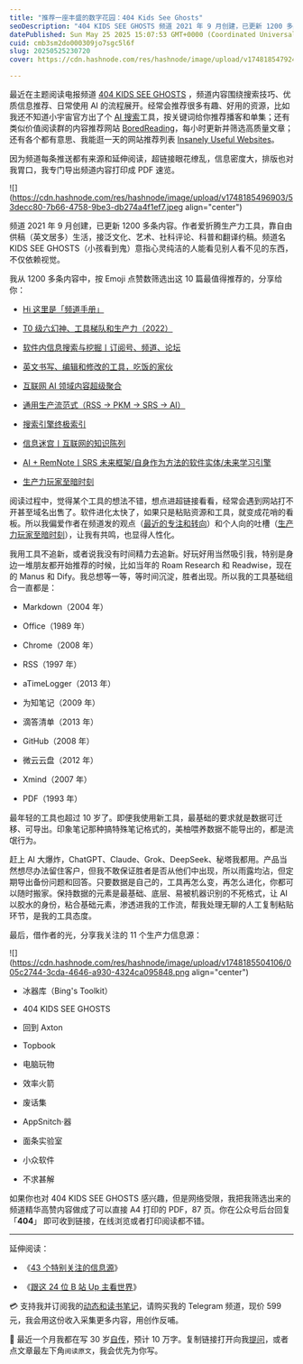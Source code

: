 ```yaml
---
title: "推荐一座丰盛的数字花园：404 Kids See Ghosts"
seoDescription: "404 KIDS SEE GHOSTS 频道 2021 年 9 月创建，已更新 1200 多条内容。作者爱折腾生产力工具，靠自由供稿（英文居多）生活，接泛文化、艺术、社科评论、科普和翻译约稿。"
datePublished: Sun May 25 2025 15:07:53 GMT+0000 (Coordinated Universal Time)
cuid: cmb3sm2do000309jo7sgc5l6f
slug: 20250525230720
cover: https://cdn.hashnode.com/res/hashnode/image/upload/v1748185479243/a63ef7e5-f50a-41f0-8bce-7b5a43ad7000.jpeg

---
```


最近在主题阅读电报频道 [404 KIDS SEE GHOSTS](https://t.me/isaiahsystem) ，频道内容围绕搜索技巧、优质信息推荐、日常使用 AI 的流程展开。经常会推荐很多有趣、好用的资源，比如我还不知道小宇宙官方出了个 [AI 搜索](https://ask.xiaoyuzhoufm.com/)工具，按关键词给你推荐播客和单集；还有类似价值阅读群的内容推荐网站 [BoredReading](https://boredreading.com/articles/all/popular/)，每小时更新并筛选高质量文章；还有各个都有意思、我能逛一天的网站推荐列表 [Insanely Useful Websites](https://insanelyusefulwebsites.com/)。

因为频道每条推送都有来源和延伸阅读，超链接眼花缭乱，信息密度大，排版也对我胃口，我专门导出频道内容打印成 PDF 速览。

![](https://cdn.hashnode.com/res/hashnode/image/upload/v1748185496903/53decc80-7b66-4758-9be3-db274a4f1ef7.jpeg align="center")

频道 2021 年 9 月创建，已更新 1200 多条内容。作者爱折腾生产力工具，靠自由供稿（英文居多）生活，接泛文化、艺术、社科评论、科普和翻译约稿。频道名 KIDS SEE GHOSTS（小孩看到鬼）意指心灵纯洁的人能看见别人看不见的东西，不仅依赖视觉。

我从 1200 多条内容中，按 Emoji 点赞数筛选出这 10 篇最值得推荐的，分享给你：

* [Hi 这里是「频道手册」](https://t.me/isaiahsystem/21)
    
* [T0 级六幻神、工具梯队和生产力（2022）](https://t.me/isaiahsystem/667)
    
* [软件内信息搜索与挖掘丨订阅号、频道、论坛](https://t.me/isaiahsystem/726)
    
* [英文书写、编辑和修改的工具，吃饭的家伙](https://t.me/isaiahsystem/512)
    
* [互联网 AI 领域内容超级聚合](https://t.me/isaiahsystem/858)
    
* [通用生产流范式（RSS -&gt; PKM -&gt; SRS -&gt; AI）](https://t.me/isaiahsystem/756)
    
* [搜索引擎终极索引](https://t.me/isaiahsystem/771)
    
* [信息迷宫丨互联网的知识陈列](https://t.me/isaiahsystem/979)
    
* [AI + RemNote丨SRS 未来框架/自身作为方法的软件实体/未来学习引擎](https://t.me/isaiahsystem/1072)
    
* [生产力玩家至暗时刻](https://t.me/isaiahsystem/990)
    

阅读过程中，觉得某个工具的想法不错，想点进超链接看看，经常会遇到网站打不开甚至域名出售了。软件进化太快了，如果只是粘贴资源和工具，就变成花哨的看板。所以我偏爱作者在频道发的观点（[最近的专注和转向](https://t.me/isaiahsystem/1136)）和个人向的吐槽（[生产力玩家至暗时刻](https://t.me/isaiahsystem/990)），让我有共鸣，也显得人性化。

我用工具不追新，或者说我没有时间精力去追新。好玩好用当然吸引我，特别是身边一堆朋友都开始推荐的时候，比如当年的 Roam Research 和 Readwise，现在的 Manus 和 Dify。我总想等一等，等时间沉淀，胜者出现。所以我的工具基础组合一直都是：

* Markdown（2004 年）
    
* Office（1989 年）
    
* Chrome（2008 年）
    
* RSS（1997 年）
    
* aTimeLogger（2013 年）
    
* 为知笔记（2009 年）
    
* 滴答清单（2013 年）
    
* GitHub（2008 年）
    
* 微云云盘（2012 年）
    
* Xmind（2007 年）
    
* PDF（1993 年）
    

最年轻的工具也超过 10 岁了。即便我使用新工具，最基础的要求就是数据可迁移、可导出。印象笔记那种搞特殊笔记格式的，美柚喂养数据不能导出的，都是流氓行为。

赶上 AI 大爆炸，ChatGPT、Claude、Grok、DeepSeek、秘塔我都用。产品当然想尽办法留住客户，但我不敢保证胜者是否从他们中出现，所以雨露均沾，但定期导出备份问题和回答。只要数据是自己的，工具再怎么变，再怎么进化，你都可以随时搬家。保持数据的元素是最基础、底层、易被机器识别的不死格式，让 AI 以胶水的身份，粘合基础元素，渗透进我的工作流，帮我处理无聊的人工复制粘贴环节，是我的工具态度。

最后，借作者的光，分享我关注的 11 个生产力信息源：

![](https://cdn.hashnode.com/res/hashnode/image/upload/v1748185504106/005c2744-3cda-4646-a930-4324ca095848.png align="center")

* 冰器库（Bing's Toolkit）
    
* 404 KIDS SEE GHOSTS
    
* 回到 Axton
    
* Topbook
    
* 电脑玩物
    
* 效率火箭
    
* 废话集
    
* AppSnitch·器
    
* 面条实验室
    
* 小众软件
    
* 不求甚解
    

如果你也对 404 KIDS SEE GHOSTS 感兴趣，但是网络受限，我把我筛选出来的频道精华高赞内容做成了可以直接 A4 打印的 PDF，87 页。你在公众号后台回复「**404**」 即可收到链接，在线浏览或者打印阅读都不错。

---

延伸阅读：

* 《[43 个特别关注的信息源](https://mp.weixin.qq.com/s/mRPZZ3_cJI8E52KZlsZxOg)》
    
* 《[跟这 24 位 B 站 Up 主看世界](https://mp.weixin.qq.com/s/e4bJnU317aSrF9oAD7G8bg)》
    

💳 支持我并订阅我的[动态和读书笔记](https://mp.weixin.qq.com/s/u9sg3KBe9k3L3oOUZcRd5w)，请购买我的 Telegram 频道，现价 599 元，我会用这份收入采集更多内容，用创作反哺。

📖 最近一个月我都在写 30 岁[自传](https://mp.weixin.qq.com/s?__biz=MzI3MzU5MDA1OQ==&mid=2247488741&idx=1&sn=3aca11b2f15bcb82156b45c8a69ae937&chksm=eb21a6a1dc562fb7bbf6242bc1a68995eba7b560a49627ac031e129b33aa29a624896186a2a3#rd)，预计 10 万字。复制链接打开向我[提问](https://wj.qq.com/s2/15897499/4fe9/)，或者点文章最左下角`阅读原文`，我会优先为你写。

